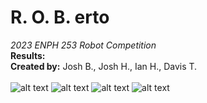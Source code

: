 # R. O. B. erto
_2023 ENPH 253 Robot Competition_ <br />
**Results:** <br />
**Created by:** Josh B., Josh H., Ian H., Davis T. <br />
 <br />
![alt text](https://giffiles.alphacoders.com/738/7381.gif) 
![alt text](https://www.superluigibros.com/images/supermariokart_gifs/luigi.gif)
![alt text](https://www.superluigibros.com/images/supermariokart_gifs/yoshi.gif)
![alt text](https://www.superluigibros.com/images/supermariokart_gifs/toad.gif)

